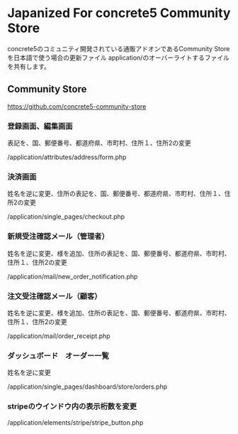 # Japanized For concrete5 Community Store
concrete5のコミュニティ開発されている通販アドオンであるCommunity Storeを日本語で使う場合の更新ファイル
application/のオーバーライトするファイルを共有します。

## Community Store
https://github.com/concrete5-community-store

### 登録画面、編集画面

表記を、国、郵便番号、都道府県、市町村、住所１、住所2の変更

/application/attributes/address/form.php

### 決済画面

姓名を逆に変更、住所の表記を、国、郵便番号、都道府県、市町村、住所１、住所2の変更

/application/single_pages/checkout.php

### 新規受注確認メール（管理者）

姓名を逆に変更、様を追加、住所の表記を、国、郵便番号、都道府県、市町村、住所１、住所2の変更

/application/mail/new_order_notification.php

### 注文受注確認メール（顧客）

姓名を逆に変更、様を追加、住所の表記を、国、郵便番号、都道府県、市町村、住所１、住所2の変更

/application/mail/order_receipt.php

### ダッシュボード　オーダー一覧

姓名を逆に変更

/application/single_pages/dashboard/store/orders.php

### stripeのウインドウ内の表示桁数を変更

/application/elements/stripe/stripe_button.php